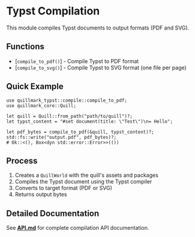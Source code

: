 # Typst Compilation

This module compiles Typst documents to output formats (PDF and SVG).

## Functions

- [`compile_to_pdf()`] - Compile Typst to PDF format
- [`compile_to_svg()`] - Compile Typst to SVG format (one file per page)

## Quick Example

```rust,no_run
use quillmark_typst::compile::compile_to_pdf;
use quillmark_core::Quill;

let quill = Quill::from_path("path/to/quill")?;
let typst_content = "#set document(title: \"Test\")\n= Hello";

let pdf_bytes = compile_to_pdf(&quill, typst_content)?;
std::fs::write("output.pdf", pdf_bytes)?;
# Ok::<(), Box<dyn std::error::Error>>(())
```

## Process

1. Creates a `QuillWorld` with the quill's assets and packages
2. Compiles the Typst document using the Typst compiler
3. Converts to target format (PDF or SVG)
4. Returns output bytes

## Detailed Documentation

See **[API.md](API.md)** for complete compilation API documentation.
